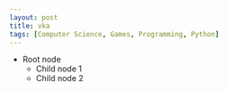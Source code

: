 ```yaml
---
layout: post
title: vka
tags: [Computer Science, Games, Programming, Python]
---
```



<html>
    <head>
        <title>Use jsTree</title>
        <script src="jquery.js">
        </script>
        <script src="jquery.jstree.js">
        </script>
        <script>
            $(document).ready(function(){
                $('#container').jstree();
            });
        </script>
    </head>
    <body>
<div id="container">
  <ul>
    <li>Root node
      <ul>
        <li>Child node 1</li>
        <li>Child node 2</li>
      </ul>
    </li>
  </ul>
</div>
    </body>
</html>